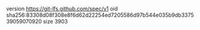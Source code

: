version https://git-lfs.github.com/spec/v1
oid sha256:83308d08f308e8f6d62d22254ed7205586d97b544e035b9db337539059070920
size 3903
